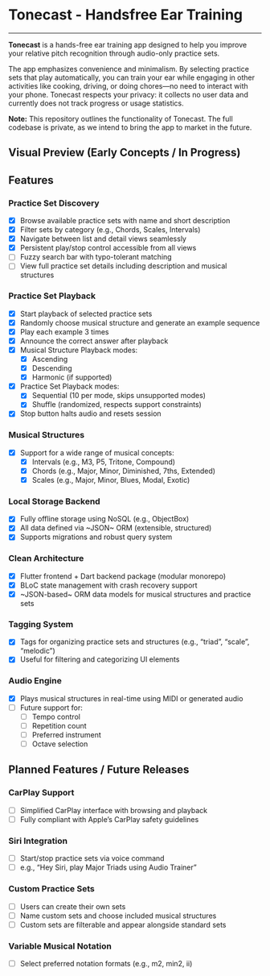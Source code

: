 # Tonecast - Handsfree Ear Training
---
**Tonecast** is a hands-free ear training app designed to help you improve your relative pitch recognition through audio-only practice sets.

The app emphasizes convenience and minimalism. By selecting practice sets that play automatically, you can train your ear while engaging in other activities like cooking, driving, or doing chores—no need to interact with your phone. Tonecast respects your privacy: it collects no user data and currently does not track progress or usage statistics.

**Note:** This repository outlines the functionality of Tonecast. The full codebase is private, as we intend to bring the app to market in the future.

## Visual Preview (Early Concepts / In Progress)

## Features

### Practice Set Discovery

- [X] Browse available practice sets with name and short description  
- [X] Filter sets by category (e.g., Chords, Scales, Intervals)  
- [X] Navigate between list and detail views seamlessly  
- [X] Persistent play/stop control accessible from all views
- [ ] Fuzzy search bar with typo-tolerant matching  
- [ ] View full practice set details including description and musical structures  

### Practice Set Playback

- [X] Start playback of selected practice sets  
- [X] Randomly choose musical structure and generate an example sequence  
- [X] Play each example 3 times  
- [X] Announce the correct answer after playback  
- [X] Musical Structure Playback modes:
  - [X] Ascending  
  - [X] Descending  
  - [X] Harmonic (if supported)
- [X] Practice Set Playback modes: 
  - [X] Sequential (10 per mode, skips unsupported modes)  
  - [X] Shuffle (randomized, respects support constraints) 
- [X] Stop button halts audio and resets session

### Musical Structures

- [X] Support for a wide range of musical concepts:
  - [X] Intervals (e.g., M3, P5, Tritone, Compound)  
  - [X] Chords (e.g., Major, Minor, Diminished, 7ths, Extended)  
  - [X] Scales (e.g., Major, Minor, Blues, Modal, Exotic)  

### Local Storage Backend

- [X] Fully offline storage using NoSQL (e.g., ObjectBox)  
- [X] All data defined via ~JSON~ ORM (extensible, structured)  
- [X] Supports migrations and robust query system  

### Clean Architecture

- [X] Flutter frontend + Dart backend package (modular monorepo)  
- [X] BLoC state management with crash recovery support  
- [X] ~JSON-based~ ORM data models for musical structures and practice sets

### Tagging System

- [X] Tags for organizing practice sets and structures (e.g., “triad”, “scale”, “melodic”)  
- [X] Useful for filtering and categorizing UI elements  

### Audio Engine

- [X] Plays musical structures in real-time using MIDI or generated audio  
- [ ] Future support for:
  - [ ] Tempo control  
  - [ ] Repetition count  
  - [ ] Preferred instrument  
  - [ ] Octave selection  

## Planned Features / Future Releases
### CarPlay Support

- [ ] Simplified CarPlay interface with browsing and playback  
- [ ] Fully compliant with Apple’s CarPlay safety guidelines  

### Siri Integration

- [ ] Start/stop practice sets via voice command  
- [ ] e.g., “Hey Siri, play Major Triads using Audio Trainer”  

### Custom Practice Sets

- [ ] Users can create their own sets  
- [ ] Name custom sets and choose included musical structures  
- [ ] Custom sets are filterable and appear alongside standard sets  

### Variable Musical Notation

- [ ] Select preferred notation formats (e.g., m2, min2, ii)  
